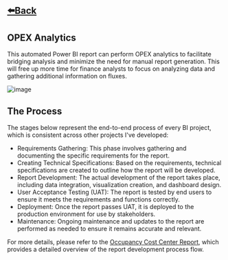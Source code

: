 ## [⬅️Back](./)

## OPEX Analytics
This automated Power BI report can perform OPEX analytics to facilitate bridging analysis and minimize the need for manual report generation. This will free up more time for finance analysts to focus on analyzing data and gathering additional information on fluxes.

![image](https://github.com/greatcyan/cyrus-baruc-data-analytics-portfolio/assets/95137493/6fe83627-1d46-49d8-b24b-ffd3788b7bd3)

## The Process
The stages below represent the end-to-end process of every BI project, which is consistent across other projects I've developed:
- Requirements Gathering: This phase involves gathering and documenting the specific requirements for the report.
- Creating Technical Specifications: Based on the requirements, technical specifications are created to outline how the report will be developed.
- Report Development: The actual development of the report takes place, including data integration, visualization creation, and dashboard design.
- User Acceptance Testing (UAT): The report is tested by end users to ensure it meets the requirements and functions correctly.
- Deployment: Once the report passes UAT, it is deployed to the production environment for use by stakeholders.
- Maintenance: Ongoing maintenance and updates to the report are performed as needed to ensure it remains accurate and relevant.

For more details, please refer to the [Occupancy Cost Center Report](Occupancy_CC_Report.md), which provides a detailed overview of the report development process flow.
